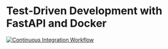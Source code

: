 # Test-Driven Development with FastAPI and Docker

[![Continuous Integration Workflow](https://github.com/dudeperf3ct/fastapi-docker-tdd/actions/workflows/ci.yml/badge.svg)](https://github.com/dudeperf3ct/fastapi-docker-tdd/actions/workflows/ci.yml)